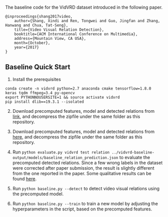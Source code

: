 The baseline code for the VidVRD dataset introduced in the following paper.
```
@inproceedings{shang2017video,
    author={Shang, Xindi and Ren, Tongwei and Guo, Jingfan and Zhang, Hanwang and Chua, Tat-Seng},
    title={Video Visual Relation Detection},
    booktitle={ACM International Conference on Multimedia},
    address={Mountain View, CA USA},
    month={October},
    year={2017}
}
```

## Baseline Quick Start
1. Install the prerequisites
```
conda create -n vidvrd python=2.7 anaconda cmake tensorflow=1.8.0 keras tqdm ffmpeg=3.4 py-opencv
export PYTHONNOUSERSITE=1 && source activate vidvrd
pip install dlib==19.3.1 --isolated
``` 

2. Download precomputed features, model and detected relations from [link](http://dl.nextcenter.org/public/imagenet-vidvrd/vidvrd-baseline-output.zip), and decompress the zipfile under the same folder as this repository.

3. Download precomputed features, model and detected relations from [here](https://zdtnag7mmr.larksuite.com/file/boxusS8Z0kwEizoPPh5h7vx7Usf), and decompress the zipfile under the same folder as this repository.

4. Run `python evaluate.py vidvrd test relation ../vidvrd-baseline-output/models/baseline_relation_prediction.json` to evaluate the precomputed detected relations. Since a few wrong labels in the dataset were corrected after paper submission, the result is slightly different from the one reported in the paper. Some qualitative results can be found [here](http://mm.zl.io).
5. Run `python baseline.py --detect` to detect video visual relations using the precomputed model.
6. Run `python baseline.py --train` to train a new model by adjusting the hyperparameters in the script, based on the precomputed features.
